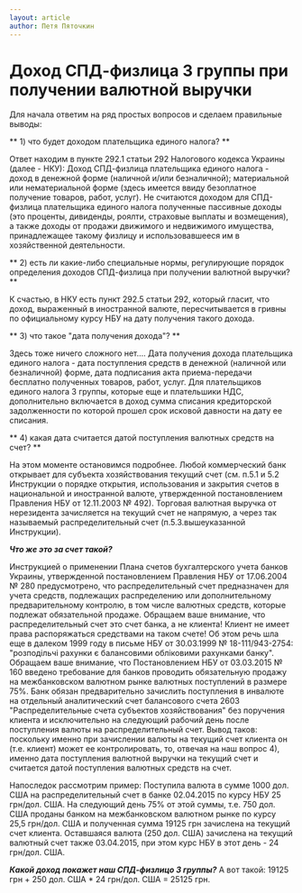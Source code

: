 ```yaml
---
layout: article
author: Петя Пяточкин
---
```

# Доход СПД-физлица 3 группы при получении валютной выручки

Для начала ответим на ряд простых вопросов и сделаем правильные выводы:

** 1) что будет доходом плательщика единого налога? **

Ответ находим в пункте 292.1 статьи 292 Налогового кодекса Украины (далее - НКУ):
Доход СПД-физлица плательщика единого налога - доход в денежной форме (наличной и/или безналичной); материальной или нематериальной форме (здесь имеется ввиду безоплатное получение товаров, работ, услуг).
Не считаются доходом для СПД-физлица плательщика единого налога полученные пассивные доходы (это проценты, дивиденды, роялти, страховые выплаты и возмещения), а также доходы от продажи движимого и недвижимого имущества, принадлежащее такому физлицу и использовавшееся им в хозяйственной деятельности.

** 2) есть ли какие-либо специальные нормы, регулирующие порядок определения доходов СПД-физлица при получении валютной выручки? ** 

К счастью, в НКУ есть пункт 292.5 статьи 292, который гласит, что доход, выраженный в иностранной валюте, пересчитывается в гривны по официальному курсу НБУ на дату получения такого дохода. 

** 3) что такое "дата получения дохода"? **

Здесь тоже ничего сложного нет....
Дата получения дохода плательщика единого налога - дата поступления средств в денежной (наличной или безналичной) форме, дата подписания акта приема-передачи бесплатно полученных товаров, работ, услуг. Для плательщиков единого налога 3 группы, которые еще и плательшики НДС, дополнительно включается в доход сумма списания кредиторской задолженности по которой прошел срок исковой давности на дату ее списания.

** 4) какая дата считается датой поступления валютных средств на счет? **

На этом моменте остановимся подробнее.
Любой коммерческий банк открывает для субъекта хозяйствования текущий счет (см. п.5.1 и 5.2 Инструкции о порядке открытия, использования и закрытия счетов в национальной и иностранной валюте, утвержденной постановлением Правления НБУ от 12.11.2003 № 492).
Торговая валютная выручка от нерезидента зачисляется на текущий счет не напрямую, а через так называемый распределительный счет (п.5.3.вышеуказанной Инструкции).

__*Что же это за счет такой?*__

Инструкцией о применении Плана счетов бухгалтерского учета банков Украины, утвержденной постановлением Правления НБУ от 17.06.2004 № 280 предусмотрено, что распределительный счет предназначен для учета средств, подлежащих распределению или дополнительному предварительному контролю, в том числе валютных средств, которые подлежат обязательной продаже.
Обращаем ваше внимание, что распределительный счет это счет банка, а не клиента! Клиент не имеет права распоряжаться средствами на таком счете! Об этом речь шла еще в далеком 1999 году в письме НБУ от 30.03.1999 № 18-111/943-2754: "розподільчі рахунки є балансовими обліковими рахунками банку".
Обращаем ваше внимание, что Постановлением НБУ от 03.03.2015 № 160 введено требование для банков проводить обязательную продажу на межбанковском валютном рынке валютных поступлений в размере 75%. Банк обязан предварительно зачислить поступления в инвалюте на отдельный аналитический счет балансового счета 2603 "Распределительные счета субъектов хозяйствования" без поручения клиента и исключительно на следующий рабочий день после поступления валюты на распределительный счет.
Вывод таков: поскольку именно при зачислении валюты на текущий счет клиента он (т.е. клиент) может ее контролировать, то, отвечая на наш вопрос 4), именно дата поступления валютной выручки на текущий счет и считается датой поступления валютных средств на счет.

Напоследок рассмотрим пример:
Поступила валюта в сумме 1000 дол. США на распределительный счет в банке 02.04.2015 по курсу НБУ 25 грн/дол. США.
На следующий день 75% от этой суммы, т.е. 750 дол. США проданы банком на межбанковском валютном рынке по курсу 25,5 грн/дол. США и полученная сумма 19125 грн зачислена на текущий счет клиента.
Оставшаяся валюта (250 дол. США) зачислена на текущий валютный счет также 03.04.2015, при этом курс НБУ в этот день - 24 грн/дол. США.

**_Какой доход покажет наш СПД-физлицо 3 группы?_**
А вот такой: 19125 грн + 250 дол. США * 24 грн/дол. США = 25125 грн.